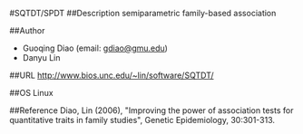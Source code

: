#SQTDT/SPDT
##Description
semiparametric family-based association

##Author
* Guoqing Diao (email: gdiao@gmu.edu)
* Danyu Lin

##URL
http://www.bios.unc.edu/~lin/software/SQTDT/

##OS
Linux

##Reference
Diao, Lin (2006), "Improving the power of association tests for quantitative traits in family studies", Genetic Epidemiology, 30:301-313.

